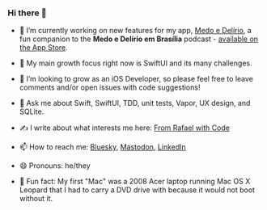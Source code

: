 ### Hi there 👋

- 🔭 I’m currently working on new features for my app, [Medo e Delírio](https://github.com/rafaelclaycon/MedoDelirioBrasilia), a fun companion to the **Medo e Delírio em Brasília** podcast - [available on the App Store](https://apps.apple.com/br/app/medo-e-del%C3%ADrio/id1625199878).

- 🌱 My main growth focus right now is SwiftUI and its many challenges.

- 🤔 I’m looking to grow as an iOS Developer, so please feel free to leave comments and/or open issues with code suggestions!

- 💬 Ask me about Swift, SwiftUI, TDD, unit tests, Vapor, UX design, and SQLite.

- ✍️ I write about what interests me here: [From Rafael with Code](https://from-rafael-with-code.ghost.io/)

- 📫 How to reach me: [Bluesky](https://bsky.app/profile/rafaelschmitt.bsky.social), [Mastodon](https://toot.wales/@mitt_rafael), [LinkedIn](https://www.linkedin.com/in/rafaelschmitt/)

- 😄 Pronouns: he/they

- 🎲 Fun fact: My first "Mac" was a 2008 Acer laptop running Mac OS X Leopard that I had to carry a DVD drive with because it would not boot without it.
